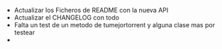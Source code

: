 - Actualizar los Ficheros de README con la nueva API
- Actualizar el CHANGELOG con todo
- Falta un test de un metodo de tumejortorrent y alguna clase mas por testear
-